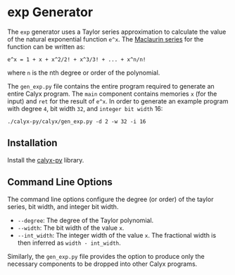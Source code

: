# exp Generator

The `exp` generator uses a Taylor series approximation to calculate the value of the natural
exponential function `e^x`. The [Maclaurin series](https://en.wikipedia.org/wiki/Taylor_series#Exponential_function) 
for the function can be written as:
```
e^x = 1 + x + x^2/2! + x^3/3! + ... + x^n/n!
```
where `n` is the nth degree or order of the polynomial.

The `gen_exp.py` file contains the entire program required to
generate an entire Calyx program. The `main` component contains
memories `x` (for the input) and `ret` for the result of `e^x`. 
In order to generate an example program with degree `4`,
bit width `32`, and `integer bit width` 16:

```
./calyx-py/calyx/gen_exp.py -d 2 -w 32 -i 16
```

## Installation

Install the [calyx-py](../calyx-py.md) library.

## Command Line Options

The command line options configure the degree (or order) of the taylor series, bit width, and integer bit width.

- `--degree`: The degree of the Taylor polynomial.
- `--width`: The bit width of the value `x`.
- `--int_width`: The integer width of the value `x`. The fractional width is then inferred as `width - int_width`.

Similarly, the `gen_exp.py` file provides the option to produce only the necessary components to be dropped into
other Calyx programs.